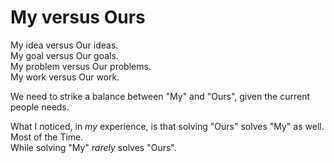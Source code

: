 # My versus Ours

My idea versus Our ideas.  
My goal versus Our goals.  
My problem versus Our problems.  
My work versus Our work.

We need to strike a balance between "My" and "Ours", given the current people needs.

What I noticed, in _my_ experience, is that solving "Ours" solves "My" as well. Most of the Time.  
While solving "My" _rarely_ solves "Ours".
